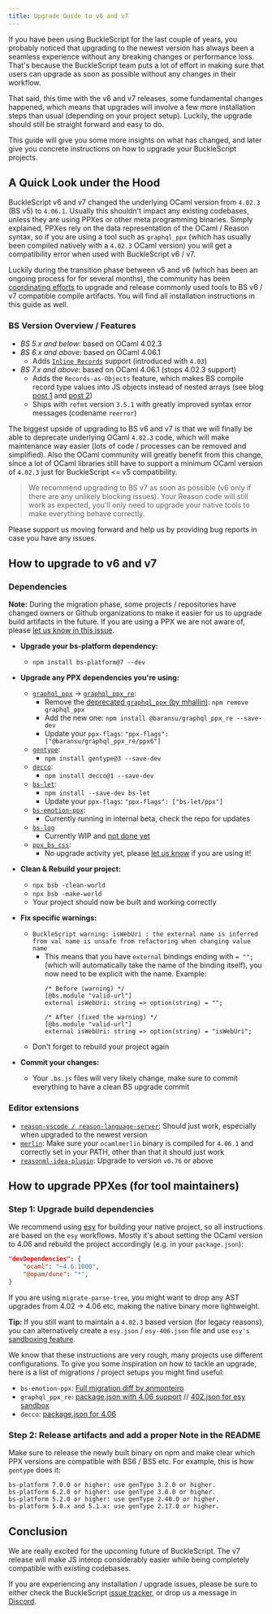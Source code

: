 ```yaml
---
title: Upgrade Guide to v6 and v7
---
```


If you have been using BuckleScript for the last couple of years, you probably
noticed that upgrading to the newest version has always been a seamless
experience without any breaking changes or performance loss. That's because the
BuckleScript team puts a lot of effort in making sure that users can upgrade as
soon as possible without any changes in their workflow.

That said, this time with the v6 and v7 releases, some fundamental changes
happened, which means that upgrades will involve a few more installation steps
than usual (depending on your project setup). Luckily, the upgrade should still
be straight forward and easy to do.

This guide will give you some more insights on what has changed, and later give
you concrete instructions on how to upgrade your BuckleScript projects.

## A Quick Look under the Hood

BuckleScript v6 and v7 changed the underlying OCaml version from `4.02.3` (BS
v5) to `4.06.1`. Usually this shouldn't impact any existing codebases, unless
they are using PPXes or other meta programming binaries. Simply explained, PPXes
rely on the data representation of the OCaml / Reason syntax, so if you are
using a tool such as `graphql_ppx` (which has usually been compiled natively
with a `4.02.3` OCaml version) you will get a compatibility error when used with
BuckleScript v6 / v7.

Luckily during the transition phase between v5 and v6 (which has been an ongoing
process for for several months), the community has been [coordinating
efforts](https://github.com/BuckleScript/bucklescript/issues/3914) to upgrade
and release commonly used tools to BS v6 / v7 compatible compile artifacts. You will
find all installation instructions in this guide as well.

### BS Version Overview / Features

- *BS 5.x and below*: based on OCaml 4.02.3
- *BS 6.x and above*: based on OCaml 4.06.1
    - Adds [`Inline
      Records`](https://caml.inria.fr/pub/docs/manual-ocaml/manual040.html)
      support (introduced with `4.03`)
- *BS 7.x and above*: based on OCaml 4.06.1 (stops 4.02.3 support)
    - Adds the `Records-as-Objects` feature, which makes BS compile record type
      values into JS objects instead of nested arrays (see blog [post 1](/blog/2019/11/18/whats-new-in-7)
      and [post 2](/blog/2019/12/27/whats-new-in-7-cont))
    - Ships with `refmt` version `3.5.1` with greatly improved syntax error messages (codename `reerror`)

The biggest upside of upgrading to BS v6 and v7 is that we will finally be able
to deprecate  underlying OCaml `4.02.3` code, which will make maintenance way
easier (lots of code / processes can be removed and simplified). Also the OCaml
community will greatly benefit from this change, since a lot of OCaml libraries
still have to support a minimum OCaml version of `4.02.3` just for BuckleScript
<= v5 compatibility.

> We recommend upgrading to BS v7 as soon as possible (v6 only if there are any
> unlikely blocking issues). Your Reason code will still work as expected, you'll
> only need to upgrade your native tools to make everything behave correctly.

Please support us moving forward and help us by providing bug reports in case
you have any issues.

## How to upgrade to v6 and v7

### Dependencies

**Note:** During the migration phase, some projects / repositories have changed
owners or Github organizations to make it easier for us to upgrade build
artifacts in the future. If you are using a PPX we are not aware of, please [let us
know in this issue](https://github.com/BuckleScript/bucklescript/issues/3914).

- **Upgrade your bs-platform dependency:**
    - `npm install bs-platform@7 --dev`
- **Upgrade any PPX dependencies you're using:**
  - [`graphql_ppx`](https://github.com/mhallin/graphql_ppx) ->
    [`graphql_ppx_re`](https://github.com/baransu/graphql_ppx_re):
    - Remove the [deprecated `graphql_ppx` (by
      mhallin)](https://github.com/mhallin/graphql_ppx): `npm remove
      graphql_ppx`
    - Add the new one: `npm install @baransu/graphql_ppx_re --save-dev`
    - Update your `ppx-flags`: `"ppx-flags": ["@baransu/graphql_ppx_re/ppx6"]`
  - [`gentype`](https://github.com/cristianoc/genType):
    - `npm install gentype@3 --save-dev`
  - [`decco`](https://github.com/reasonml-labs/decco):
    - `npm install decco@1 --save-dev`
  - [`bs-let`](https://github.com/reasonml-labs/bs-let):
    - `npm install --save-dev bs-let`
    - Update your `ppx-flags`: `"ppx-flags": ["bs-let/ppx"]`
  - [`bs-emotion-ppx`](https://github.com/ahrefs/bs-emotion):
    - Currently running in internal beta, check the repo for updates
  - [`bs-log`](https://github.com/MinimaHQ/bs-log)
    - Currently WIP and [not done
      yet](https://github.com/MinimaHQ/bs-log/issues/10)
  - [`ppx_bs_css`](https://github.com/astrada/ppx_bs_css):
    - No upgrade activity yet, please [let us
      know](https://github.com/BuckleScript/bucklescript/issues/3914) if you are
      using it!
- **Clean & Rebuild your project:**
    - `npx bsb -clean-world`
    - `npx bsb -make-world`
    - Your project should now be built and working correctly
- **Fix specific warnings:**
    - `BuckleScript warning: isWebUri : the external name is inferred from val
      name is unsafe from refactoring when changing value name`
        - This  means that you have `external` bindings ending with `= "";`
          (which will automatically take the name of the binding itself), you
          now need to be explicit with the name. Example:
            ```reason
            /* Before (warning) */
            [@bs.module "valid-url"]
            external isWebUri: string => option(string) = "";

            /* After (fixed the warning) */
            [@bs.module "valid-url"]
            external isWebUri: string => option(string) = "isWebUri";
            ```
    - Don't forget to rebuild your project again
  
- **Commit your changes:**
    - Your `.bs.js` files will very likely change, make sure to commit
      everything to have a clean BS upgrade commit

### Editor extensions

- [`reason-vscode / reason-language-server`](https://github.com/jaredly/reason-language-server):
  Should just work, especially when upgraded to the newest version
- [`merlin`](https://github.com/ocaml/merlin): Make sure your `ocamlmerlin` binary is
  compiled for `4.06.1` and correctly set in your PATH, other than that it should just work
- [`reasonml-idea-plugin`](https://github.com/reasonml-editor/reasonml-idea-plugin): Upgrade to version `v0.76` or above


## How to upgrade PPXes (for tool maintainers)

### Step 1: Upgrade build dependencies

We recommend using [esy](https://esy.sh) for building your native project, so
all instructions are based on the `esy` workflows. Mostly it's about setting the
OCaml version to 4.06 and rebuild the project accordingly (e.g. in your `package.json`):

```json
"devDependencies": {
    "ocaml": "~4.6.1000",
    "@opam/dune": "*",
}
```

If you are using `migrate-parse-tree`, you might want to drop any AST upgrades
from 4.02 -> 4.06 etc, making the native binary more lightweight. 

**Tip:** If you still want to maintain a `4.02.3` based version (for legacy
reasons), you can alternatively create a `esy.json` / `esy-406.json` file and
use `esy's` [sandboxing
feature](https://esy.sh/docs/en/multiple-sandboxes.html#configure-multiple-sandboxes).

We know that these instructions are very rough, many projects use different
configurations. To give you some inspiration on how to tackle an upgrade, here
is a list of migrations / project setups you might find useful:

- `bs-emotion-ppx`: [Full migration diff by anmonteiro](https://github.com/ahrefs/bs-emotion/commit/d93f35754d2ba3000d5ffa9fe17ae158da6dfc38)
- `graphql_ppx_re`: [package.json with 4.06
  support](https://github.com/baransu/graphql_ppx_re/blob/master/esy.json) //
  [402.json for esy
  sandbox](https://github.com/baransu/graphql_ppx_re/blob/master/402.json)
- `decco`: [package.json for 4.06](https://github.com/reasonml-labs/decco/blob/master/ppx_src/package.json)

### Step 2: Release artifacts and add a proper Note in the README

Make sure to release the newly built binary on npm and make clear which PPX versions are compatible with BS6 / BS5 etc.
For example, this is how `gentype` does it:

```text
bs-platform 7.0.0 or higher: use genType 3.2.0 or higher.
bs-platform 6.2.0 or higher: use genType 3.0.0 or higher.
bs-platform 5.2.0 or higher: use genType 2.40.0 or higher.
bs-platform 5.0.x and 5.1.x: use genType 2.17.0 or higher.
```


## Conclusion

We are really excited for the upcoming future of BuckleScript. The v7 release
will make JS interop considerably easier while being completely compatible with
existing codebases.

If you are experiencing any installation / upgrade issues, please be sure to
either check the BuckleScript [issue
tracker](https://github.com/bucklescript/bucklescript/issues), or drop us a
message in [Discord](https://discord.gg/reasonml).
 